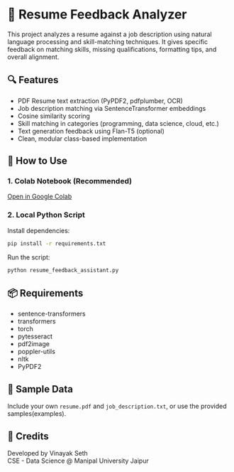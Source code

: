 ﻿# 📝 Resume Feedback Analyzer

This project analyzes a resume against a job description using natural language processing and skill-matching techniques. It gives specific feedback on matching skills, missing qualifications, formatting tips, and overall alignment.

## 🔍 Features

- PDF Resume text extraction (PyPDF2, pdfplumber, OCR)
- Job description matching via SentenceTransformer embeddings
- Cosine similarity scoring
- Skill matching in categories (programming, data science, cloud, etc.)
- Text generation feedback using Flan-T5 (optional)
- Clean, modular class-based implementation

## 🚀 How to Use

### 1. Colab Notebook (Recommended)
[Open in Google Colab](https://colab.research.google.com)

### 2. Local Python Script

Install dependencies:

```bash
pip install -r requirements.txt
```

Run the script:

```bash
python resume_feedback_assistant.py
```

## 📦 Requirements

- sentence-transformers
- transformers
- torch
- pytesseract
- pdf2image
- poppler-utils
- nltk
- PyPDF2

## 📁 Sample Data

Include your own `resume.pdf` and `job_description.txt`, or use the provided samples(examples).

## 🙌 Credits

Developed by Vinayak Seth  
CSE - Data Science @ Manipal University Jaipur  

